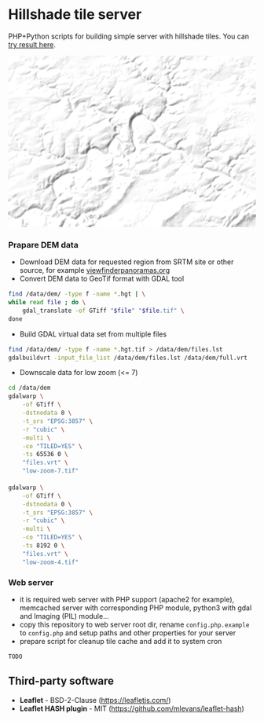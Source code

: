 # Hillshade tile server

PHP+Python scripts for building simple server with hillshade tiles.
You can [try result here](https://osmscout.karry.cz/hillshade/).

![river relief](screenshot.png)

### Prapare DEM data

 - Download DEM data for requested region from SRTM site or other source, 
 for example [viewfinderpanoramas.org](http://viewfinderpanoramas.org)
 - Convert DEM data to GeoTif format with GDAL tool

```bash
find /data/dem/ -type f -name *.hgt | \
while read file ; do \
    gdal_translate -of GTiff "$file" "$file.tif" \
done
```

 - Build GDAL virtual data set from multiple files
```bash
find /data/dem/ -type f -name *.hgt.tif > /data/dem/files.lst
gdalbuildvrt -input_file_list /data/dem/files.lst /data/dem/full.vrt
```

 - Downscale data for low zoom (<= 7)

```bash
cd /data/dem
gdalwarp \
    -of GTiff \
    -dstnodata 0 \
    -t_srs "EPSG:3857" \
    -r "cubic" \
    -multi \
    -co "TILED=YES" \
    -ts 65536 0 \
    "files.vrt" \
    "low-zoom-7.tif"

gdalwarp \
    -of GTiff \
    -dstnodata 0 \
    -t_srs "EPSG:3857" \
    -r "cubic" \
    -multi \
    -co "TILED=YES" \
    -ts 8192 0 \
    "files.vrt" \
    "low-zoom-4.tif"
```

### Web server

 - it is required web server with PHP support (apache2 for example), 
   memcached server with corresponding PHP module, python3 with gdal 
   and Imaging (PIL) module...
 - copy this repository to web server root dir, rename `config.php.example` 
   to `config.php` and setup paths and other properties for your server
 - prepare script for cleanup tile cache and add it to system cron

```bash
TODO
``` 

## Third-party software

 - **Leaflet** - BSD-2-Clause (https://leafletjs.com/)
 - **Leaflet HASH plugin** - MIT (https://github.com/mlevans/leaflet-hash)

